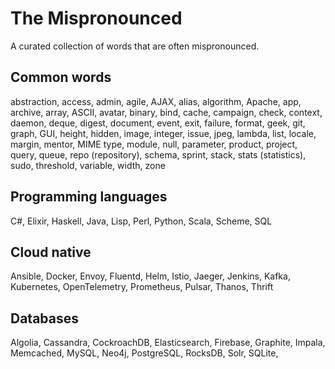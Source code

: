 # The Mispronounced

A curated collection of words that are often mispronounced.

## Common words

abstraction, access, admin, agile, AJAX, alias, algorithm, Apache, app, archive, array, ASCII, avatar, binary, bind, cache, campaign, check, context, daemon, deque, digest, document, event, exit, failure, format, geek, git, graph, GUI, height, hidden, image, integer, issue, jpeg, lambda, list, locale, margin, mentor, MIME type, module, null, parameter, product, project, query, queue, repo (repository), schema, sprint, stack, stats (statistics), sudo, threshold, variable, width, zone

## Programming languages

C#, Elixir, Haskell, Java, Lisp, Perl, Python, Scala, Scheme, SQL

## Cloud native

Ansible, Docker, Envoy, Fluentd, Helm, Istio, Jaeger, Jenkins, Kafka, Kubernetes, OpenTelemetry, Prometheus, Pulsar, Thanos, Thrift

## Databases

Algolia, Cassandra, CockroachDB, Elasticsearch, Firebase, Graphite, Impala, Memcached, MySQL, Neo4j, PostgreSQL, RocksDB, Solr, SQLite,

